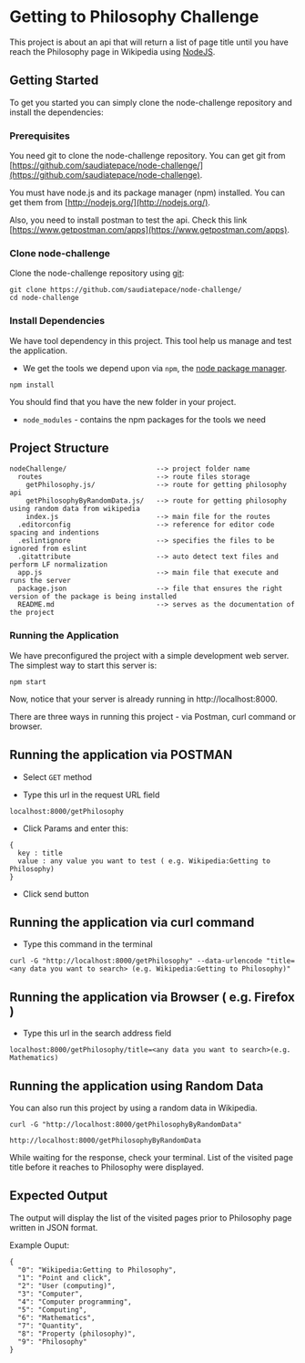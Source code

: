 # Getting to Philosophy Challenge

This project is about an api that will return a list of page title until you have reach the Philosophy page in Wikipedia using [NodeJS](https://nodejs.org/en/).

## Getting Started

To get you started you can simply clone the node-challenge repository and install the dependencies:

### Prerequisites

You need git to clone the node-challenge repository. You can get git from
[https://github.com/saudiatepace/node-challenge/](https://github.com/saudiatepace/node-challenge).

You must have node.js and its package manager (npm) installed.  You can get them from [http://nodejs.org/](http://nodejs.org/).

Also, you need to install postman to test the api. Check this link [https://www.getpostman.com/apps](https://www.getpostman.com/apps).

### Clone node-challenge

Clone the node-challenge repository using [git](http://gitref.org/creating/#clone):

```
git clone https://github.com/saudiatepace/node-challenge/
cd node-challenge
```

### Install Dependencies

We have tool dependency in this project.  This tool help us manage and test the application.

* We get the tools we depend upon via `npm`, the [node package manager](https://docs.npmjs.com/).

```
npm install
```

You should find that you have the new folder in your project.

* `node_modules` - contains the npm packages for the tools we need

## Project Structure

```
nodeChallenge/                      --> project folder name
  routes                            --> route files storage
    getPhilosophy.js/               --> route for getting philosophy api
	getPhilosophyByRandomData.js/   --> route for getting philosophy using random data from wikipedia
    index.js                        --> main file for the routes
  .editorconfig                     --> reference for editor code spacing and indentions
  .eslintignore                     --> specifies the files to be ignored from eslint
  .gitattribute                     --> auto detect text files and perform LF normalization
  app.js                            --> main file that execute and runs the server
  package.json                      --> file that ensures the right version of the package is being installed
  README.md                         --> serves as the documentation of the project
```

### Running the Application

We have preconfigured the project with a simple development web server. The simplest way to start this server is:

```
npm start
```

Now, notice that your server is already running in http://localhost:8000.

There are three ways in running this project - via Postman, curl command or browser.

## Running the application via POSTMAN

* Select `GET` method

* Type this url in the request URL field
```
localhost:8000/getPhilosophy
```
* Click Params and enter this:
```
{
  key : title
  value : any value you want to test ( e.g. Wikipedia:Getting to Philosophy)
}
```
* Click send button

## Running the application via curl command

* Type this command in the terminal

```
curl -G "http://localhost:8000/getPhilosophy" --data-urlencode "title=<any data you want to search> (e.g. Wikipedia:Getting to Philosophy)"
```

## Running the application via Browser ( e.g. Firefox )

* Type this url in the search address field
```
localhost:8000/getPhilosophy/title=<any data you want to search>(e.g. Mathematics)
```

## Running the application using Random Data
You can also run this project by using a random data in Wikipedia.
```
curl -G "http://localhost:8000/getPhilosophyByRandomData"
```
```
http://localhost:8000/getPhilosophyByRandomData
```

While waiting for the response, check your terminal. List of the visited page title before it reaches to Philosophy were displayed.

## Expected Output

The output will display the list of the visited pages prior to Philosophy page written in JSON format.

Example Ouput:

```
{
  "0": "Wikipedia:Getting to Philosophy",
  "1": "Point and click",
  "2": "User (computing)",
  "3": "Computer",
  "4": "Computer programming",
  "5": "Computing",
  "6": "Mathematics",
  "7": "Quantity",
  "8": "Property (philosophy)",
  "9": "Philosophy"
}
```
